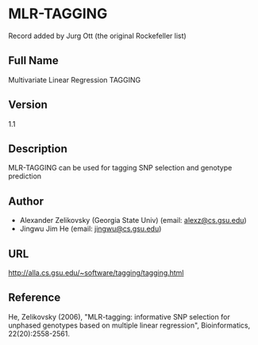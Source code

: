 # MLR-TAGGING
Record added by Jurg Ott (the original Rockefeller list)

## Full Name
Multivariate Linear Regression TAGGING

## Version
1.1

## Description
MLR-TAGGING can be used for tagging SNP selection and genotype prediction

## Author
* Alexander Zelikovsky (Georgia State Univ) (email: alexz@cs.gsu.edu)
* Jingwu Jim He (email: jingwu@cs.gsu.edu)

## URL
http://alla.cs.gsu.edu/~software/tagging/tagging.html

## Reference
He, Zelikovsky (2006), "MLR-tagging: informative SNP selection for unphased genotypes based on multiple linear regression", Bioinformatics, 22(20):2558-2561.